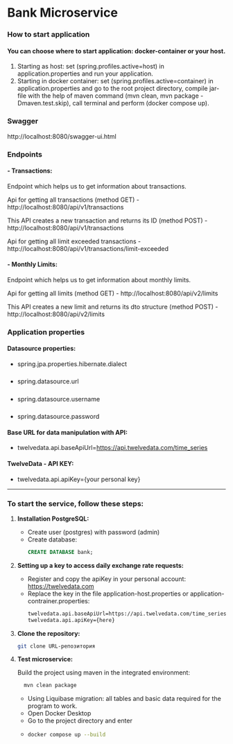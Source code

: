 # Bank Microservice

### How to start application

#### You can choose where to start application: docker-container or your host.
1. Starting as host: set (spring.profiles.active=host) in application.properties and run your application.
2. Starting in docker container: set (spring.profiles.active=container) in application.properties
   and go to the root project directory, compile jar-file with the help of maven command (mvn clean, mvn package -Dmaven.test.skip), call terminal and perform (docker compose up).

### Swagger

http://localhost:8080/swagger-ui.html

### Endpoints

#### - Transactions:

Endpoint which helps us to get information about transactions.

Api for getting all transactions (method GET) - 
http://localhost:8080/api/v1/transactions

This API creates a new transaction and returns its ID (method POST) - 
http://localhost:8080/api/v1/transactions

Api for getting all limit exceeded transactions - 
http://localhost:8080/api/v1/transactions/limit-exceeded

#### - Monthly Limits:

Endpoint which helps us to get information about monthly limits.

Api for getting all limits (method GET) - 
http://localhost:8080/api/v2/limits

This API creates a new limit and returns its dto structure (method POST) - 
http://localhost:8080/api/v2/limits

### Application properties

#### Datasource properties:

- spring.jpa.properties.hibernate.dialect
#####
- spring.datasource.url
#####
- spring.datasource.username
#####
- spring.datasource.password

#### Base URL for data manipulation with API:

- twelvedata.api.baseApiUrl=https://api.twelvedata.com/time_series

#### TwelveData - API KEY:

- twelvedata.api.apiKey={your personal key}

____________________________________________________

### To start the service, follow these steps:

1. **Installation PostgreSQL:**
    - Create user (postgres) with password (admin)
    - Create database:
      ```sql
      CREATE DATABASE bank;
      ```
      
2. **Setting up a key to access daily exchange rate requests:**
    -  Register and copy the apiKey in your personal account: https://twelvedata.com
    - Replace the key in the file application-host.properties or application-contrainer.properties:
      ```bash
      twelvedata.api.baseApiUrl=https://api.twelvedata.com/time_series
      twelvedata.api.apiKey={here}
      ```

3. **Clone the repository:**
      ```bash
      git clone URL-репозитория
      ```
   
4. **Test microservice:**

    Build the project using maven in the integrated environment:
    ```bash
      mvn clean package
    ```
    - Using Liquibase migration: all tables and basic data required for the program to work.
    - Open Docker Desktop
    - Go to the project directory and enter
    - ```bash
      docker compose up --build